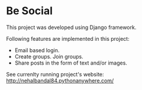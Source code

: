# Be Social
This project was developed using Django framework. 

Following features are implemented in this project:
- Email based login.
- Create groups. Join groups.
- Share posts in the form of text and/or images.

See currenlty running project's website: http://nehalbandal84.pythonanywhere.com/